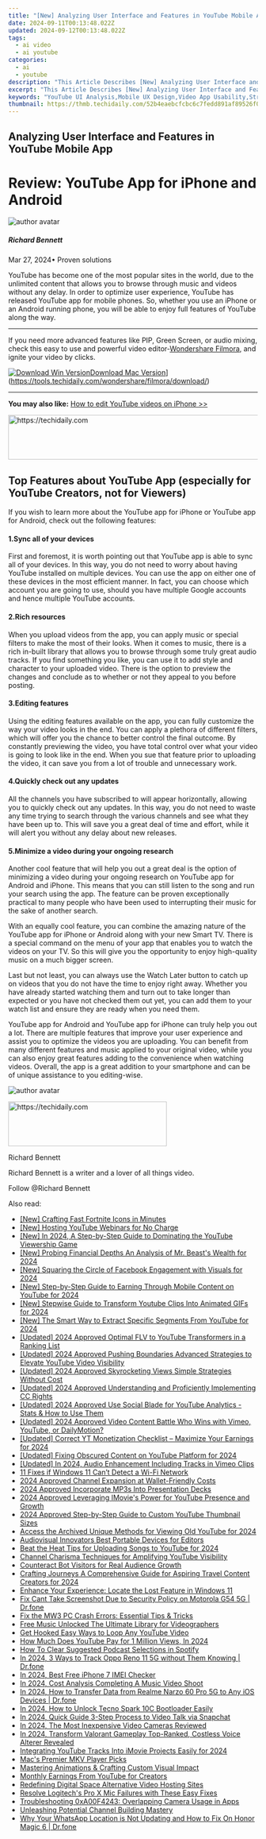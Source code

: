 ```yaml
---
title: "[New] Analyzing User Interface and Features in YouTube Mobile App for 2024"
date: 2024-09-11T00:13:48.022Z
updated: 2024-09-12T00:13:48.022Z
tags:
  - ai video
  - ai youtube
categories:
  - ai
  - youtube
description: "This Article Describes [New] Analyzing User Interface and Features in YouTube Mobile App for 2024"
excerpt: "This Article Describes [New] Analyzing User Interface and Features in YouTube Mobile App for 2024"
keywords: "YouTube UI Analysis,Mobile UX Design,Video App Usability,Streaming Platform UI,Interactive Media Interface,App Feature Evaluation,Content Engagement UI"
thumbnail: https://thmb.techidaily.com/52b4eaebcfcbc6c7fedd891af89526f0d5ee168fe7bb540778411c3fb0605514.jpg
---
```


## Analyzing User Interface and Features in YouTube Mobile App

# Review: YouTube App for iPhone and Android

![author avatar](https://images.wondershare.com/filmora/article-images/richard-bennett.jpg)

##### Richard Bennett

 Mar 27, 2024• Proven solutions

 YouTube has become one of the most popular sites in the world, due to the unlimited content that allows you to browse through music and videos without any delay. In order to optimize user experience, YouTube has released YouTube app for mobile phones. So, whether you use an iPhone or an Android running phone, you will be able to enjoy full features of YouTube along the way.

---

 If you need more advanced features like PIP, Green Screen, or audio mixing, check this easy to use and powerful video editor-[Wondershare Filmora](https://tools.techidaily.com/wondershare/filmora/download/), and ignite your video by clicks.

[![Download Win Version](https://images.wondershare.com/filmora/guide/download-btn-win.jpg)](https://tools.techidaily.com/wondershare/filmora/download/)[Download Mac Version](https://images.wondershare.com/filmora/guide/download-btn-mac.jpg)](https://tools.techidaily.com/wondershare/filmora/download/)

---

**You may also like:** [How to edit YouTube videos on iPhone >>](https://tools.techidaily.com/wondershare/filmora/download/)





<!-- affiliate ads begin -->
<a href="https://ephamedtechinc.pxf.io/c/5597632/2126492/26400" target="_top" id="2126492">
  <img src="//a.impactradius-go.com/display-ad/26400-2126492" border="0" alt="https://techidaily.com" width="640" height="90"/>
</a>
<img height="0" width="0" src="https://ephamedtechinc.pxf.io/i/5597632/2126492/26400" style="position:absolute;visibility:hidden;" border="0" />
<!-- affiliate ads end -->




## Top Features about YouTube App (especially for YouTube Creators, not for Viewers)

 If you wish to learn more about the YouTube app for iPhone or YouTube app for Android, check out the following features:

#### 1.Sync all of your devices

 First and foremost, it is worth pointing out that YouTube app is able to sync all of your devices. In this way, you do not need to worry about having YouTube installed on multiple devices. You can use the app on either one of these devices in the most efficient manner. In fact, you can choose which account you are going to use, should you have multiple Google accounts and hence multiple YouTube accounts.

#### 2.Rich resources

 When you upload videos from the app, you can apply music or special filters to make the most of their looks. When it comes to music, there is a rich in-built library that allows you to browse through some truly great audio tracks. If you find something you like, you can use it to add style and character to your uploaded video. There is the option to preview the changes and conclude as to whether or not they appeal to you before posting.

#### 3.Editing features

 Using the editing features available on the app, you can fully customize the way your video looks in the end. You can apply a plethora of different filters, which will offer you the chance to better control the final outcome. By constantly previewing the video, you have total control over what your video is going to look like in the end. When you sue that feature prior to uploading the video, it can save you from a lot of trouble and unnecessary work.

#### 4.Quickly check out any updates

 All the channels you have subscribed to will appear horizontally, allowing you to quickly check out any updates. In this way, you do not need to waste any time trying to search through the various channels and see what they have been up to. This will save you a great deal of time and effort, while it will alert you without any delay about new releases.

#### 5.Minimize a video during your ongoing research

 Another cool feature that will help you out a great deal is the option of minimizing a video during your ongoing research on YouTube app for Android and iPhone. This means that you can still listen to the song and run your search using the app. The feature can be proven exceptionally practical to many people who have been used to interrupting their music for the sake of another search.

 With an equally cool feature, you can combine the amazing nature of the YouTube app for iPhone or Android along with your new Smart TV. There is a special command on the menu of your app that enables you to watch the videos on your TV. So this will give you the opportunity to enjoy high-quality music on a much bigger screen.

 Last but not least, you can always use the Watch Later button to catch up on videos that you do not have the time to enjoy right away. Whether you have already started watching them and turn out to take longer than expected or you have not checked them out yet, you can add them to your watch list and ensure they are ready when you need them.

 YouTube app for Android and YouTube app for iPhone can truly help you out a lot. There are multiple features that improve your user experience and assist you to optimize the videos you are uploading. You can benefit from many different features and music applied to your original video, while you can also enjoy great features adding to the convenience when watching videos. Overall, the app is a great addition to your smartphone and can be of unique assistance to you editing-wise.

![author avatar](https://images.wondershare.com/filmora/article-images/richard-bennett.jpg)





<!-- affiliate ads begin -->
<a href="https://aligracehair.sjv.io/c/5597632/2115917/19272" target="_top" id="2115917">
  <img src="//a.impactradius-go.com/display-ad/19272-2115917" border="0" alt="https://techidaily.com" width="320" height="90"/>
</a>
<img height="0" width="0" src="https://aligracehair.sjv.io/i/5597632/2115917/19272" style="position:absolute;visibility:hidden;" border="0" />
<!-- affiliate ads end -->




Richard Bennett

Richard Bennett is a writer and a lover of all things video.

Follow @Richard Bennett


<ins class="adsbygoogle"
     style="display:block"
     data-ad-format="autorelaxed"
     data-ad-client="ca-pub-7571918770474297"
     data-ad-slot="1223367746"></ins>



<ins class="adsbygoogle"
     style="display:block"
     data-ad-client="ca-pub-7571918770474297"
     data-ad-slot="8358498916"
     data-ad-format="auto"
     data-full-width-responsive="true"></ins>

<span class="atpl-alsoreadstyle">Also read:</span>
<div><ul>
<li><a href="https://youtube-sure.techidaily.com/rafting-fast-fortnite-icons-in-minutes/"><u>[New] Crafting Fast Fortnite Icons in Minutes</u></a></li>
<li><a href="https://youtube-sure.techidaily.com/osting-youtube-webinars-for-no-charge/"><u>[New] Hosting YouTube Webinars for No Charge</u></a></li>
<li><a href="https://youtube-sure.techidaily.com/n-2024-a-step-by-step-guide-to-dominating-the-youtube-viewership-game/"><u>[New] In 2024, A Step-by-Step Guide to Dominating the YouTube Viewership Game</u></a></li>
<li><a href="https://youtube-sure.techidaily.com/robing-financial-depths-an-analysis-of-mr-beasts-wealth-for-2024/"><u>[New] Probing Financial Depths An Analysis of Mr. Beast's Wealth for 2024</u></a></li>
<li><a href="https://facebook-videos.techidaily.com/new-squaring-the-circle-of-facebook-engagement-with-visuals-for-2024/"><u>[New] Squaring the Circle of Facebook Engagement with Visuals for 2024</u></a></li>
<li><a href="https://youtube-sure.techidaily.com/tep-by-step-guide-to-earning-through-mobile-content-on-youtube-for-2024/"><u>[New] Step-by-Step Guide to Earning Through Mobile Content on YouTube for 2024</u></a></li>
<li><a href="https://youtube-sure.techidaily.com/tepwise-guide-to-transform-youtube-clips-into-animated-gifs-for-2024/"><u>[New] Stepwise Guide to Transform Youtube Clips Into Animated GIFs for 2024</u></a></li>
<li><a href="https://youtube-sure.techidaily.com/he-smart-way-to-extract-specific-segments-from-youtube-for-2024/"><u>[New] The Smart Way to Extract Specific Segments From YouTube for 2024</u></a></li>
<li><a href="https://youtube-sure.techidaily.com/ed-2024-approved-optimal-flv-to-youtube-transformers-in-a-ranking-list/"><u>[Updated] 2024 Approved Optimal FLV to YouTube Transformers in a Ranking List</u></a></li>
<li><a href="https://youtube-sure.techidaily.com/ed-2024-approved-pushing-boundaries-advanced-strategies-to-elevate-youtube-video-visibility/"><u>[Updated] 2024 Approved Pushing Boundaries Advanced Strategies to Elevate YouTube Video Visibility</u></a></li>
<li><a href="https://youtube-sure.techidaily.com/ed-2024-approved-skyrocketing-views-simple-strategies-without-cost/"><u>[Updated] 2024 Approved Skyrocketing Views Simple Strategies Without Cost</u></a></li>
<li><a href="https://youtube-sure.techidaily.com/ed-2024-approved-understanding-and-proficiently-implementing-cc-rights/"><u>[Updated] 2024 Approved Understanding and Proficiently Implementing CC Rights</u></a></li>
<li><a href="https://youtube-sure.techidaily.com/ed-2024-approved-use-social-blade-for-youtube-analytics-stats-and-how-to-use-them/"><u>[Updated] 2024 Approved Use Social Blade for YouTube Analytics - Stats & How to Use Them</u></a></li>
<li><a href="https://youtube-sure.techidaily.com/ed-2024-approved-video-content-battle-who-wins-with-vimeo-youtube-or-dailymotion/"><u>[Updated] 2024 Approved Video Content Battle Who Wins with Vimeo, YouTube, or DailyMotion?</u></a></li>
<li><a href="https://youtube-sure.techidaily.com/ed-correct-yt-monetization-checklist-maximize-your-earnings-for-2024/"><u>[Updated] Correct YT Monetization Checklist – Maximize Your Earnings for 2024</u></a></li>
<li><a href="https://youtube-sure.techidaily.com/ed-fixing-obscured-content-on-youtube-platform-for-2024/"><u>[Updated] Fixing Obscured Content on YouTube Platform for 2024</u></a></li>
<li><a href="https://vimeo-videos.techidaily.com/updated-in-2024-audio-enhancement-including-tracks-in-vimeo-clips/"><u>[Updated] In 2024, Audio Enhancement Including Tracks in Vimeo Clips</u></a></li>
<li><a href="https://windows11.techidaily.com/11-fixes-if-windows-11-cant-detect-a-wi-fi-network/"><u>11 Fixes if Windows 11 Can’t Detect a Wi-Fi Network</u></a></li>
<li><a href="https://youtube-sure.techidaily.com/approved-channel-expansion-at-wallet-friendly-costs/"><u>2024 Approved Channel Expansion at Wallet-Friendly Costs</u></a></li>
<li><a href="https://some-techniques.techidaily.com/2024-approved-incorporate-mp3s-into-presentation-decks/"><u>2024 Approved Incorporate MP3s Into Presentation Decks</u></a></li>
<li><a href="https://youtube-sure.techidaily.com/approved-leveraging-imovies-power-for-youtube-presence-and-growth/"><u>2024 Approved Leveraging IMovie's Power for YouTube Presence and Growth</u></a></li>
<li><a href="https://youtube-sure.techidaily.com/approved-step-by-step-guide-to-custom-youtube-thumbnail-sizes/"><u>2024 Approved Step-by-Step Guide to Custom YouTube Thumbnail Sizes</u></a></li>
<li><a href="https://youtube-sure.techidaily.com/s-the-archived-unique-methods-for-viewing-old-youtube-for-2024/"><u>Access the Archived Unique Methods for Viewing Old YouTube for 2024</u></a></li>
<li><a href="https://youtube-sure.techidaily.com/visual-innovators-best-portable-devices-for-editors/"><u>Audiovisual Innovators Best Portable Devices for Editors</u></a></li>
<li><a href="https://youtube-sure.techidaily.com/the-heat-tips-for-uploading-songs-to-youtube-for-2024/"><u>Beat the Heat Tips for Uploading Songs to YouTube for 2024</u></a></li>
<li><a href="https://youtube-sure.techidaily.com/el-charisma-techniques-for-amplifying-youtube-visibility/"><u>Channel Charisma Techniques for Amplifying YouTube Visibility</u></a></li>
<li><a href="https://youtube-sure.techidaily.com/eract-bot-visitors-for-real-audience-growth/"><u>Counteract Bot Visitors for Real Audience Growth</u></a></li>
<li><a href="https://youtube-sure.techidaily.com/ing-journeys-a-comprehensive-guide-for-aspiring-travel-content-creators-for-2024/"><u>Crafting Journeys A Comprehensive Guide for Aspiring Travel Content Creators for 2024</u></a></li>
<li><a href="https://win11-tips.techidaily.com/enhance-your-experience-locate-the-lost-feature-in-windows-11/"><u>Enhance Your Experience: Locate the Lost Feature in Windows 11</u></a></li>
<li><a href="https://howto.techidaily.com/fix-cant-take-screenshot-due-to-security-policy-on-motorola-g54-5g-drfone-by-drfone-fix-android-problems-fix-android-problems/"><u>Fix Cant Take Screenshot Due to Security Policy on Motorola G54 5G | Dr.fone</u></a></li>
<li><a href="https://win-answers.techidaily.com/fix-the-mw3-pc-crash-errors-essential-tips-and-tricks/"><u>Fix the MW3 PC Crash Errors: Essential Tips & Tricks</u></a></li>
<li><a href="https://youtube-sure.techidaily.com/music-unlocked-the-ultimate-library-for-videographers/"><u>Free Music Unlocked The Ultimate Library for Videographers</u></a></li>
<li><a href="https://youtube-sure.techidaily.com/ooked-easy-ways-to-loop-any-youtube-video/"><u>Get Hooked Easy Ways to Loop Any YouTube Video</u></a></li>
<li><a href="https://youtube-sure.techidaily.com/uch-does-youtube-pay-for-1-million-views-in-2024/"><u>How Much Does YouTube Pay for 1 Million Views, In 2024</u></a></li>
<li><a href="https://extra-information.techidaily.com/how-to-clear-suggested-podcast-selections-in-spotify/"><u>How To Clear Suggested Podcast Selections in Spotify</u></a></li>
<li><a href="https://android-location-track.techidaily.com/in-2024-3-ways-to-track-oppo-reno-11-5g-without-them-knowing-drfone-by-drfone-virtual-android/"><u>In 2024, 3 Ways to Track Oppo Reno 11 5G without Them Knowing | Dr.fone</u></a></li>
<li><a href="https://sim-unlock.techidaily.com/in-2024-best-free-iphone-7-imei-checker-by-drfone-ios/"><u>In 2024, Best Free iPhone 7 IMEI Checker</u></a></li>
<li><a href="https://extra-lessons.techidaily.com/in-2024-cost-analysis-completing-a-music-video-shoot/"><u>In 2024, Cost Analysis Completing A Music Video Shoot</u></a></li>
<li><a href="https://android-transfer.techidaily.com/in-2024-how-to-transfer-data-from-realme-narzo-60-pro-5g-to-any-ios-devices-drfone-by-drfone-transfer-from-android-transfer-from-android/"><u>In 2024, How to Transfer Data from Realme Narzo 60 Pro 5G to Any iOS Devices | Dr.fone</u></a></li>
<li><a href="https://unlock-android.techidaily.com/in-2024-how-to-unlock-tecno-spark-10c-bootloader-easily-by-drfone-android/"><u>In 2024, How to Unlock Tecno Spark 10C Bootloader Easily</u></a></li>
<li><a href="https://snapchat-videos.techidaily.com/in-2024-quick-guide-3-step-process-to-video-talk-via-snapchat/"><u>In 2024, Quick Guide 3-Step Process to Video Talk via Snapchat</u></a></li>
<li><a href="https://youtube-sure.techidaily.com/24-the-most-inexpensive-video-cameras-reviewed/"><u>In 2024, The Most Inexpensive Video Cameras Reviewed</u></a></li>
<li><a href="https://some-guidance.techidaily.com/in-2024-transform-valorant-gameplay-top-ranked-costless-voice-alterer-revealed/"><u>In 2024, Transform Valorant Gameplay Top-Ranked, Costless Voice Alterer Revealed</u></a></li>
<li><a href="https://youtube-sure.techidaily.com/rating-youtube-tracks-into-imovie-projects-easily-for-2024/"><u>Integrating YouTube Tracks Into iMovie Projects Easily for 2024</u></a></li>
<li><a href="https://extra-lessons.techidaily.com/macs-premier-mkv-player-picks/"><u>Mac's Premier MKV Player Picks</u></a></li>
<li><a href="https://youtube-sure.techidaily.com/ring-animations-and-crafting-custom-visual-impact/"><u>Mastering Animations & Crafting Custom Visual Impact</u></a></li>
<li><a href="https://youtube-sure.techidaily.com/ly-earnings-from-youtube-for-creators/"><u>Monthly Earnings From YouTube for Creators</u></a></li>
<li><a href="https://youtube-sure.techidaily.com/ining-digital-space-alternative-video-hosting-sites/"><u>Redefining Digital Space Alternative Video Hosting Sites</u></a></li>
<li><a href="https://sound-issues.techidaily.com/resolve-logitechs-pro-x-mic-failures-with-these-easy-fixes/"><u>Resolve Logitech's Pro X Mic Failures with These Easy Fixes</u></a></li>
<li><a href="https://windows11.techidaily.com/troubleshooting-0xa00f4243-overlapping-camera-usage-in-apps/"><u>Troubleshooting 0xA00F4243: Overlapping Camera Usage in Apps</u></a></li>
<li><a href="https://youtube-sure.techidaily.com/shing-potential-channel-building-mastery/"><u>Unleashing Potential Channel Building Mastery</u></a></li>
<li><a href="https://location-social.techidaily.com/why-your-whatsapp-location-is-not-updating-and-how-to-fix-on-honor-magic-6-drfone-by-drfone-virtual-android/"><u>Why Your WhatsApp Location is Not Updating and How to Fix On Honor Magic 6 | Dr.fone</u></a></li>
</ul></div>
